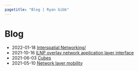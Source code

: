 ```yaml
---
pagetitle: "Blog | Ryan Gibb"
---
```


# Blog

- 2022-01-18 [Interspatial Networking/](mphil_project)
- 2021-10-16 [ILNP overlay network application layer interface](ilnp_overlay_network_application_layer_interface)
- 2021-06-03 [Cubes](cubes)
- 2021-05-10 [Network layer mobility](network_layer_mobility)
